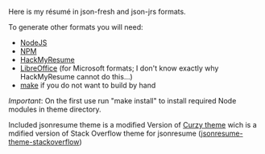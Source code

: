 Here is my résumé in json-fresh and json-jrs formats.

To generate other formats you will need:
 * [NodeJS](https://nodejs.org/)
 * [NPM](https://www.npmjs.com/)
 * [HackMyResume](https://github.com/hacksalot/HackMyResume)
 * [LibreOffice](https://www.libreoffice.org/) (for Microsoft formats; I don't know exactly why HackMyResume cannot do this...)
 * [make](https://www.gnu.org/software/make/) if you do not want to build by hand

*Important*: On the first use run "make install" to install required Node modules in theme directory.

Included jsonresume theme is a modified Version of [Curzy theme](https://github.com/Curzy/jsonresume-theme-curzy) wich is a mdified version of Stack Overflow theme for jsonresume ([jsonresume-theme-stackoverflow](https://github.com/francescoes/jsonresume-theme-stackoverflow))

